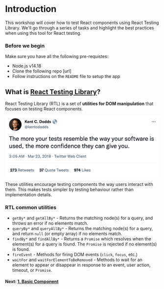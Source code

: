 # Introduction

This workshop will cover how to test React components using React Testing Library. We'll go through a series of tasks and highlight the best practices when using this tool for React testing.

### Before we begin

Make sure you have all the following pre-requistes:

-   Node.js v14.18
-   Clone the following repo [url]
-   Follow instructions on the `README` file to setup the app

## What is [React Testing Library](https://testing-library.com/)?

React Testing Library (RTL) is a set of **utilities for DOM manipulation** that focuses on testing React components.

![Quote from Kent C. Dodds](../assets/kent-c-dodds-quote.png)

These utilities encourage testing components the way users interact with them. This makes tests simpler by testing behaviour rather than implementation details.

### RTL common utilities

-   `getBy*` and `getAllBy*` - Returns the matching node(s) for a query, and throws an error if no elements match.
-   `queryBy*` and `queryAllBy*` - Returns the matching node(s) for a query, and return `null` (or empty array) if no elements match.
-   `findBy*` and `findAllBy*` - Returns a `Promise` which resolves when the element(s) for a query is found. The `Promise` is rejected if no element(s) is found.
-   `fireEvent` - Methods for firing DOM events (`click`, `focus`, etc.)
-   `waitFor` and `waitForElementToBeRemoved` - Methods to wait for an element to appear or disappear in response to an event, user action, timeout, or `Promise`.

#### Next: [1. Basic Component](../1.basic-component/README.md)
